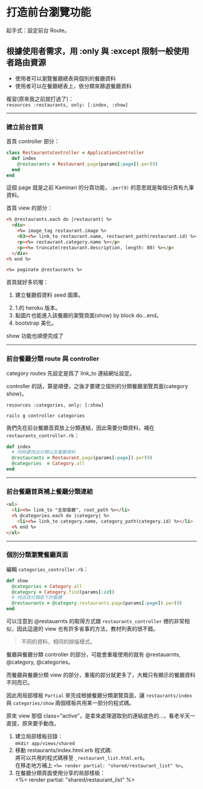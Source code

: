 # 打造前台瀏覽功能
<!-- 終於回到前台使用者瀏覽功能啦！ -->
起手式：設定前台 Route。

## 根據使用者需求，用 :only 與 :except 限制一般使用者路由資源
- 使用者可以瀏覽餐廳總表與個別的餐廳資料
- 使用者可以在餐廳總表上，依分類來篩選餐廳資料

複習(原來我之前就打過了)：  
`resources :restaurants, only: [:index, :show]`

---
### 建立前台首頁
<!-- 果然，我想說之前 bootstrap 前端美化直接用 github 連結帶過，這裡怎麼會教。
我就 commit 兩個版本吧，一個無 bootstrap 套版版本，一個有。要到 26 章才有想講前端框架，我已經很想用了現在，只想弄後端的東西。
只是連預設 seed 預設圖片都沒教有點那個，感謝同學分享，好多新坑。
-->

首頁 controller 部分：  
```rb
class RestaurantsController < ApplicationController
  def index
    @restaurants = Restaurant.page(params[:page]).per(9)
  end
end
```

這個 page 就是之前 Kaminari 的分頁功能，`.per(9)` 的意思就是每個分頁有九筆資料。

首頁 view 的部分：  
```html
<% @restaurants.each do |restaurant| %>
  <div>
    <%= image_tag restaurant.image %>
    <h3><%= link_to restaurant.name, restaurant_path(restaurant.id) %></h3>
    <p><%= restaurant.category.name %></p>
    <p><%= truncate(restaurant.description, length: 80) %></p>
  </div>
<% end %>

<%= paginate @restaurants %>
```

首頁就好多坑喔：
1. 建立餐廳假資料 seed 圖庫。
<!-- 這個教材沒有說不過去吧...，需要建立懶人包？ -->
2. 1.的 heroku 版本。
3. 點圖片也能進入該餐廳的瀏覽頁面(show) by block do...end。
4. bootstrap 美化。

show 功能也順便完成了

---
### 前台餐廳分類 route 與 controller
<!-- 覺得這邊解釋太少了 -->
category routes 先設定是爲了 link_to 連結網址設定。

controller 的話，算是順便，之後才要建立個別的分類餐廳瀏覽頁面(category show)。

`resources :categories, only: [:show]`  

`rails g controller categories`

我們先在前台餐廳首頁放上分類連結，因此需要分類資料，補在 `restaurants_controller.rb`：
```rb
def index
  # 同時要找出分類以及餐廳資料
  @restaurants = Restaurant.page(params[:page]).per(9)
  @categories  = Category.all
end
```

---
### 前台餐廳首頁補上餐廳分類連結

```html
<ul>
  <li><%= link_to "全部餐廳", root_path %></li>
  <% @categories.each do |category| %>
    <li><%= link_to category.name, category_path(category.id) %></li>
  <% end %>
</ul>
```

<!-- 喔，這樣改筆記 > 改code > 改筆記 > 改 code 會發瘋，先在 code 上弄到好再貼到筆記。 -->

<!-- 貼 code 懶人包：commit diff 的 view 每個都點開，diff 一個螢幕，view 一個螢幕。 -->

<!-- 不知道爲啥我的分頁連結不會置中。。。：因爲我沒有在 application.scss  `@import "style";`...，style.css 也沒有改名。(被課後作業救，笑了) -->


---
### 個別分類瀏覽餐廳頁面
編輯 `categories_controller.rb`：
```rb
def show
  @categories = Category.all
  @category = Category.find(params[:id])
  # 找出該分類底下的餐廳
  @restaurants = @category.restaurants.page(params[:page]).per(9)
end
```

可以注意到 @restauarnts 的取得方式跟 `restaurants_controller` 裡的非常相似，因此這邊的 view 也有許多省事的方法，教材列表的很不錯。

> 不同的資料，相同的排版樣式。

餐廳與餐廳分類 controller 的部分，可能會重複使用的就有 @restauarnts, @category, @categories。

而餐廳與餐廳分類 view 的部分，重複的部分就更多了，大概只有顯示的餐廳資料不同而已。

因此用局部樣板 `Partial` 來完成根據餐廳分類瀏覽頁面，讓 `restaurants/index` 與 `categories/show` 兩個樣板共用某一部分的程式碼。

原來 view 那個 class="active"，是拿來處理選取到的連結底色的...，看老半天一直提，原來要手動改。

<!-- 太多地方用貼 code 的了...，幸好後面作業出的很不錯。 -->

1. 建立局部樣板目錄：  
`mkdir app/views/shared`
2. 移動 restaurants/index.html.erb 程式碼:  
將可以共用的程式碼移至 `_restaurant_list.html.erb`。  
在移走地方補上 `<%= render partial: "shared/restaurant_list" %>`。
3. 在餐廳分類頁面使用分享的局部樣板：  
<%= render partial: "shared/restaurant_list" %>
